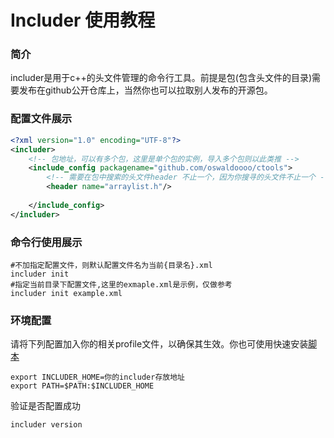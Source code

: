 # Includer 使用教程
### **简介**
includer是用于c++的头文件管理的命令行工具。前提是包(包含头文件的目录)需要发布在github公开仓库上，当然你也可以拉取别人发布的开源包。
### **配置文件展示**

```xml
<?xml version="1.0" encoding="UTF-8"?>
<includer>
    <!-- 包地址，可以有多个包，这里是单个包的实例，导入多个包则以此类推 -->
    <include_config packagename="github.com/oswaldoooo/ctools">
        <!-- 需要在包中搜索的头文件header 不止一个，因为你搜寻的头文件不止一个 -->
        <header name="arraylist.h"/>
        
    </include_config>
</includer>
```
### 命令行使用展示
```shell
#不加指定配置文件，则默认配置文件名为当前{目录名}.xml
includer init
#指定当前目录下配置文件,这里的exmaple.xml是示例，仅做参考
includer init example.xml
```
### 环境配置
请将下列配置加入你的相关profile文件，以确保其生效。你也可使用快速安装[脚本](https://brotherhoodhk.org/products/shell/includer_installer.sh)
```shell
export INCLUDER_HOME=你的includer存放地址
export PATH=$PATH:$INCLUDER_HOME
```
验证是否配置成功
```shell
includer version
```